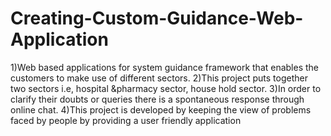 # Creating-Custom-Guidance-Web-Application
1)Web based applications for system guidance framework that enables the customers to make 
use of different sectors.
2)This project puts together two sectors i.e, hospital &pharmacy sector, house hold sector.
3)In order to clarify their doubts or queries there is a spontaneous response through online chat.
4)This project is developed by keeping the view of problems faced by people by providing a user 
friendly application
